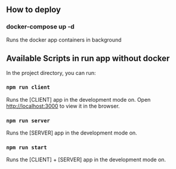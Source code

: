 ## How to deploy

### docker-compose up -d
Runs the docker app containers in background



## Available Scripts in run app without docker

In the project directory, you can run:

### `npm run client`

Runs the [CLIENT] app in the development mode on.
Open [http://localhost:3000](http://localhost:3000) to view it in the browser.

### `npm run server`
Runs the [SERVER] app in the development mode on.


### `npm run start`
Runs the [CLIENT] + [SERVER] app in the development mode on.

